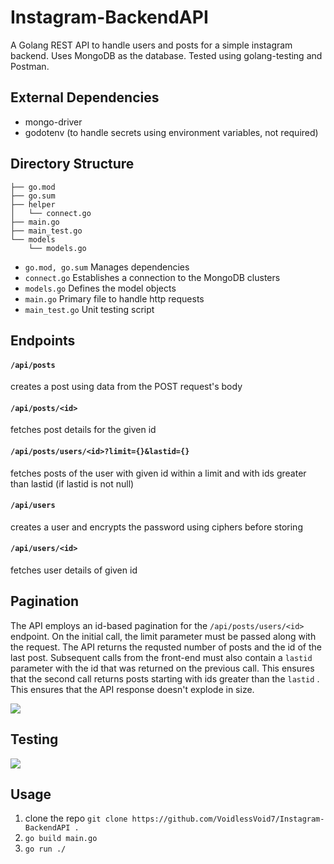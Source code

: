# Instagram-BackendAPI

A Golang REST API to handle users and posts for a simple instagram backend. Uses MongoDB as the database. Tested using golang-testing and Postman.

## External Dependencies

- mongo-driver 
- godotenv (to handle secrets using environment variables, not required)

## Directory Structure

```
├── go.mod
├── go.sum
├── helper
│   └── connect.go
├── main.go
├── main_test.go
└── models
    └── models.go
```
- ``` go.mod, go.sum ``` Manages dependencies
- ``` connect.go ``` Establishes a connection to the MongoDB clusters
- ``` models.go ``` Defines the model objects
- ``` main.go ``` Primary file to handle http requests 
- ``` main_test.go ``` Unit testing script 

## Endpoints

#### ``` /api/posts ``` 
creates a post using data from the POST request's body

#### ``` /api/posts/<id> ``` 
fetches post details for the given id

#### ``` /api/posts/users/<id>?limit={}&lastid={} ``` 
fetches posts of the user with given id within a limit and with ids greater than lastid (if lastid is not null)

#### ``` /api/users ```
creates a user and encrypts the password using ciphers before storing

#### ``` /api/users/<id> ``` 
fetches user details of given id

## Pagination

The API employs an id-based pagination for the  ``` /api/posts/users/<id> ``` endpoint. 
On the initial call, the limit parameter must be passed along with the request. The API returns the requsted number of posts and the id of the last post. Subsequent calls 
from the front-end must also contain a ``` lastid ``` parameter with the id that was returned on the previous call. This ensures that the second call returns posts starting 
with ids greater than the ``` lastid ``` . This ensures that the API response doesn't explode in size.

![](https://i.imgur.com/DOhl8Pc.png)

## Testing

![](https://i.imgur.com/vv4nVgj.png)

## Usage

1. clone the repo ``` git clone https://github.com/VoidlessVoid7/Instagram-BackendAPI . ```
2. ``` go build main.go ```
3. ``` go run ./ ```

